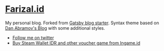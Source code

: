 # [Farizal.id](https://farizal.id/)

My personal blog. Forked from [Gatsby blog starter](https://github.com/gatsbyjs/gatsby-starter-blog). Syntax theme based on [Dan Abramov's Blog](https://overreacted.io/) with some additional styles.

- [Follow me on twitter](https://mobile.twitter.com/omdjin/)
- [Buy Steam Wallet IDR and other voucher game from Ingame.id](https:/ingame.id/)
